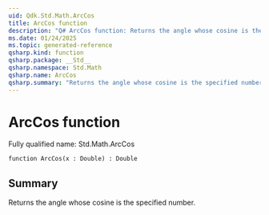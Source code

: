 ```yaml
---
uid: Qdk.Std.Math.ArcCos
title: ArcCos function
description: "Q# ArcCos function: Returns the angle whose cosine is the specified number."
ms.date: 01/24/2025
ms.topic: generated-reference
qsharp.kind: function
qsharp.package: __Std__
qsharp.namespace: Std.Math
qsharp.name: ArcCos
qsharp.summary: "Returns the angle whose cosine is the specified number."
---
```


# ArcCos function

Fully qualified name: Std.Math.ArcCos

```qsharp
function ArcCos(x : Double) : Double
```

## Summary
Returns the angle whose cosine is the specified number.
